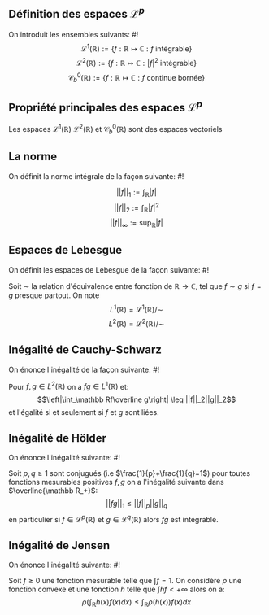 ## Définition des espaces $\mathcal L^p$
On introduit les ensembles suivants: #!
$$\mathcal L^1(\mathbb R):= \{f: \mathbb R \mapsto \mathbb C : f \text{ intégrable}\}$$
$$\mathcal L^2(\mathbb R):= \{f: \mathbb R \mapsto \mathbb C : |f|^2 \text{ intégrable}\}$$
$$\mathcal C^0_b(\mathbb R):= \{f: \mathbb R \mapsto \mathbb C : f \text{ continue bornée}\}$$
<!--ID: 1714516791393-->


## Propriété principales des espaces $\mathcal L^p$
Les espaces $\mathcal L^1(\mathbb R)$ $\mathcal L^2(\mathbb R)$ et $\mathcal C^0_b(\mathbb R)$ sont des espaces vectoriels

## La norme
On définit la norme intégrale de la façon suivante: #!

$$||f||_1 := \int_\mathbb R|f|$$
$$||f||_2 := \int_\mathbb R|f|^2$$
$$||f||_\infty := \sup_\mathbb R|f|$$
## Espaces de Lebesgue
On définit les espaces de Lebesgue de la façon suivante: #!
<!--ID: 1714516791395-->


Soit $\sim$ la relation d'équivalence entre fonction de $\mathbb R \to \mathbb C$, tel que $f \sim g$ si $f=g$ presque partout.
On note $$L^1(\mathbb R) = \mathcal L^1(\mathbb R)/\sim$$$$L^2(\mathbb R) = \mathcal L^2(\mathbb R)/\sim$$

## Inégalité de Cauchy-Schwarz
On énonce l'inégalité de la façon suivante: #!

Pour $f,g \in L^2(\mathbb R)$ on a $fg \in L^1(\mathbb R)$ et: $$\left|\int_\mathbb Rf\overline g\right| \leq ||f||_2||g||_2$$ et l'égalité si et seulement si $f$ et $g$ sont liées.
<!--ID: 1714516791398-->

## Inégalité de Hölder
On énonce l'inégalité suivante: #!

Soit $p, q \geq 1$ sont conjugués (i.e $\frac{1}{p}+\frac{1}{q}=1$) pour toutes fonctions mesurables positives $f,g$ on a l'inégalité suivante dans $\overline{\mathbb R_+}$: $$||fg||_1 \leq ||f||_p||g||_q$$ en particulier si $f \in \mathcal L^p(\mathbb R)$ et $g \in \mathcal L^q(\mathbb R)$ alors $fg$ est intégrable.
<!--ID: 1714578113155-->


## Inégalité de Jensen
On énonce l'inégalité suivante: #!

Soit $f \geq 0$ une fonction mesurable telle que $\int f = 1$.
On considère $\rho$ une fonction convexe et une fonction $h$ telle que $\int hf < +\infty$ alors on a: $$\rho\left(\int_\mathbb R h(x)f(x)dx\right) \leq \int_\mathbb R \rho(h(x))f(x)dx$$
<!--ID: 1714578113158-->

